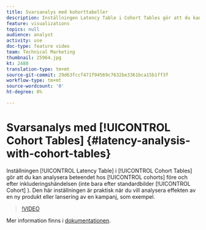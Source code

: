```yaml
---
title: Svarsanalys med kohorttabeller
description: Inställningen Latency Table i Cohort Tables gör att du kan analysera beteendet för dina kohorter före och efter inkluderingshändelsen (inte bara efter likartade Cohort-bilder). Den här inställningen är praktisk när du vill analysera effekten av en ny produkt eller lansering av en kampanj, som exempel.
feature: visualizations
topics: null
audience: analyst
activity: use
doc-type: feature video
team: Technical Marketing
thumbnail: 25964.jpg
kt: 2480
translation-type: tm+mt
source-git-commit: 29d63fccf471f94569c7632be3361bca15b1ff3f
workflow-type: tm+mt
source-wordcount: '0'
ht-degree: 0%

---
```



# Svarsanalys med [!UICONTROL Cohort Tables] {#latency-analysis-with-cohort-tables}

Inställningen [!UICONTROL Latency Table] i [!UICONTROL Cohort Tables] gör att du kan analysera beteendet hos [!UICONTROL cohorts] före och efter inkluderingshändelsen (inte bara efter standardbilder [!UICONTROL Cohort] ). Den här inställningen är praktisk när du vill analysera effekten av en ny produkt eller lansering av en kampanj, som exempel.

>[!VIDEO](https://video.tv.adobe.com/v/25964/?quality=12)

Mer information finns i [dokumentationen](https://marketing.adobe.com/resources/help/en_US/analytics/analysis-workspace/cohort_analysis.html).
